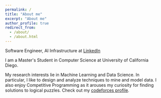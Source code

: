 ```yaml
---
permalink: /
title: "About me"
excerpt: "About me"
author_profile: true
redirect_from: 
  - /about/
  - /about.html
---
```


Software Engineer, AI Infrastructure at [LinkedIn](https://www.linkedin.com/)


I am a Master's Student in Computer Science at University of California Diego. 

My research interests lie in Machine Learning and Data Science. In particular, I like to design and analyze techniques to mine and model data. I also enjoy Competitive Programming as it arouses my curiosity for finding solutions to logical puzzles. Check out my [codeforces profile](https://codeforces.com/profile/let-me-handle).
<!-- A data-driven personal website
======
Like many other Jekyll-based GitHub Pages templates, academicpages makes you separate the website's content from its form. The content & metadata of your website are in structured markdown files, while various other files constitute the theme, specifying how to transform that content & metadata into HTML pages. You keep these various markdown (.md), YAML (.yml), HTML, and CSS files in a public GitHub repository. Each time you commit and push an update to the repository, the [GitHub pages](https://pages.github.com/) service creates static HTML pages based on these files, which are hosted on GitHub's servers free of charge. -->

